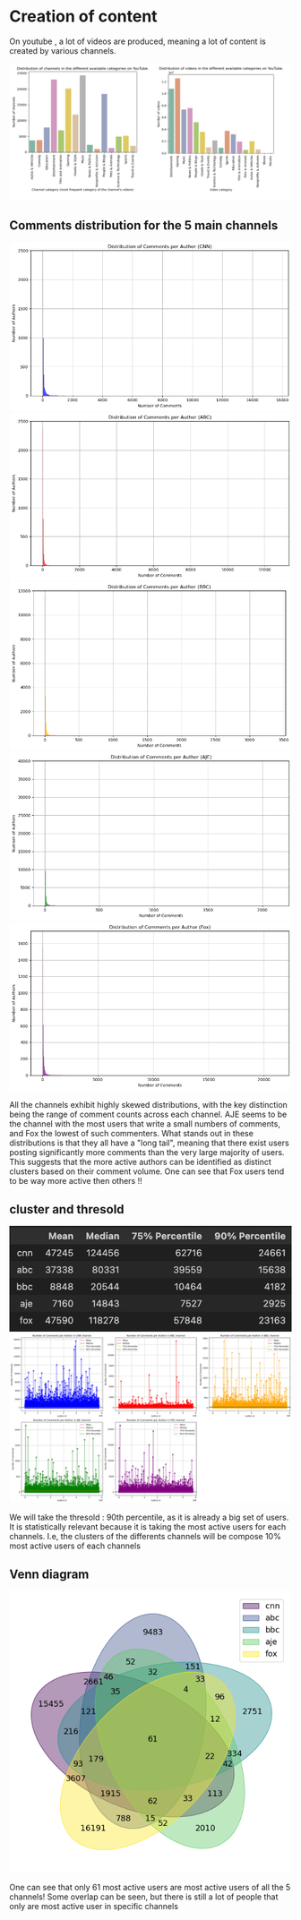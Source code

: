 # Creation of content 

On youtube , a lot of videos are produced, meaning a lot of content is created by various channels. 


![output](/assets/img/histo_intro.png)

## Comments distribution for the 5 main channels
![output](/assets/img/outputb.png)
![output](/assets/img/outputc.png)
![output](/assets/img/outpute.png)
![output](/assets/img/outputf.png)
![output](/assets/img/outputg.png)


All the channels exhibit highly skewed distributions, with the key distinction being the range of comment counts across each channel. AJE seems to be the channel with the most users that write a small numbers of comments, and Fox the lowest of such commenters. What stands out in these distributions is that they all have a "long tail", meaning that there exist users posting significantly more comments than the very large majority of users. This suggests that the more active authors can be identified as distinct clusters based on their comment volume.
One can see that Fox users tend to be way more active then others !!

## cluster and thresold
![output](/assets/img/thresold.png)
![output](/assets/img/output8.png)


We will take the thresold : 90th percentile, as it is already a big set of users. It is statistically relevant because it is taking the most active users for each channels. 
I.e, the clusters of the differents channels will be compose 10% most active users of each channels

## Venn diagram

![output](/assets/img/output12.png)

One can see that only 61 most active users are most active users of all the 5 channels! Some overlap can be seen, but there is still a lot of people that only are most active user in specific channels
